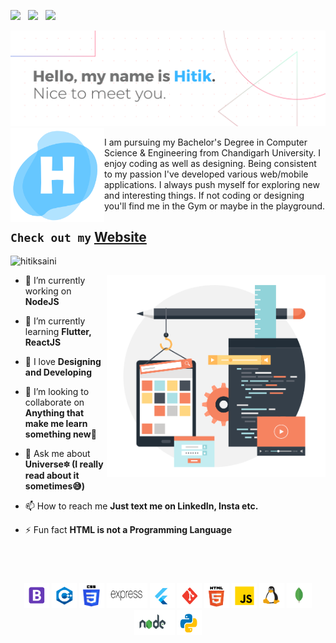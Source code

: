 <a  href="https://www.linkedin.com/in/hitik-saini-042691193/"><img src="https://github.com/hitiksaini/hitiksaini/blob/master/logo/linkedin.png" width="40" /></a> &nbsp; 
<a  href="https://www.instagram.com/hitik_20/"><img src="https://github.com/hitiksaini/hitiksaini/blob/master/logo/instagram.png" width="40" /></a> &nbsp; 
<a  href="https://twitter.com/SainiHitik"><img src="https://github.com/hitiksaini/hitiksaini/blob/master/logo/twitter.png" width="40" /></a>


<img src="https://raw.githubusercontent.com/hitiksaini/hitiksaini/master/top_img.png">


<img align="left" src="https://github.com/hitiksaini/hitiksaini/blob/master/my_logo.png" width="150" />

<p align="" widht="300"> I am pursuing my Bachelor's Degree in Computer Science & Engineering from Chandigarh University.
I enjoy coding as well as designing.
Being consistent to my passion I've developed various web/mobile applications. I always push myself for exploring new and interesting things.
If not coding or designing you'll find me in the Gym or maybe in the playground.</p>

## `Check out my` [Website](https://hitik20.tech/)

<p align="left"> <img src="https://komarev.com/ghpvc/?username=hitiksaini" alt="hitiksaini" /> </p>

<img align='right' src="https://raw.githubusercontent.com/hitiksaini/hitiksaini/master/below.png" width="350">


- 🔭 I’m currently working on **NodeJS**

- 🌱 I’m currently learning **Flutter, ReactJS**

- 💙 I love **Designing and Developing**

- 👯 I’m looking to collaborate on **Anything that make me learn something new🙌**

- 💬 Ask me about **Universe🔯 (I really read about it sometimes😅)**

- 📫 How to reach me **Just text me on LinkedIn, Insta etc.**

- ⚡ Fun fact **HTML is not a Programming Language**


<br>

<h1 align="center"></h1>


<p align="center">
  
  <img src="https://github.com/hitiksaini/hitiksaini/blob/master/icons/bootstrap.png" width="40" height="40"/>
  <img src="https://github.com/hitiksaini/hitiksaini/blob/master/icons/cpp.png" width="40" height="40"/>
  <img src="https://github.com/hitiksaini/hitiksaini/blob/master/icons/css.png" width="40" height="40"/>
  <img src="https://github.com/hitiksaini/hitiksaini/blob/master/icons/express.png" width="65" height="40"/>
  <img src="https://github.com/hitiksaini/hitiksaini/blob/master/icons/flutter.png" width="40" height="40"/>
  <img src="https://github.com/hitiksaini/hitiksaini/blob/master/icons/git.png" width="40" height="40"/>
  <img src="https://github.com/hitiksaini/hitiksaini/blob/master/icons/html.png" width="40" height="40"/>
  <img src="https://github.com/hitiksaini/hitiksaini/blob/master/icons/js.png" width="40" height="40"/>
  <img src="https://github.com/hitiksaini/hitiksaini/blob/master/icons/linux.png" width="40" height="40"/>
  <img src="https://github.com/hitiksaini/hitiksaini/blob/master/icons/mongo.png" width="40" height="40"/>
  <img src="https://github.com/hitiksaini/hitiksaini/blob/master/icons/nodejs.png" width="65" height="40"/>
  <img src="https://github.com/hitiksaini/hitiksaini/blob/master/icons/python.png" width="40" height="40"/>
</p>

